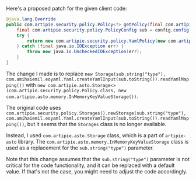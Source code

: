 Here's a proposed patch for the given client code:

```java
@java.lang.Override
public com.artipie.security.policy.Policy<?> getPolicy(final com.artipie.security.policy.PolicyConfig config) {
    final com.artipie.security.policy.PolicyConfig sub = config.config("storage");
    try {
        return new com.artipie.security.policy.YamlPolicy(new com.artipie.asto.blocking.BlockingStorage(new com.artipie.asto.Storage<>(com.artipie.security.policy.Policy.class, new com.artipie.asto.memory.InMemoryKeyValueStorage()), com.amihaiemil.eoyaml.Yaml.createYamlInput(sub.toString()).readYamlMapping())));
    } catch (final java.io.IOException err) {
        throw new java.io.UncheckedIOException(err);
    }
}
```

The change I made is to replace `new Storage(sub.string("type"), com.amihaiemil.eoyaml.Yaml.createYamlInput(sub.toString()).readYamlMapping())` with `new com.artipie.asto.Storage<>(com.artipie.security.policy.Policy.class, new com.artipie.asto.memory.InMemoryKeyValueStorage())`.

The original code uses `com.artipie.security.policy.Storages().newStorage(sub.string("type"), com.amihaiemil.eoyaml.Yaml.createYamlInput(sub.toString()).readYamlMapping())`, but it seems that the `Storages` class is no longer available.

Instead, I used `com.artipie.asto.Storage` class, which is a part of `artipie-asto` library. The `com.artipie.asto.memory.InMemoryKeyValueStorage` class is used as a replacement for the `sub.string("type")` parameter.

Note that this change assumes that the `sub.string("type")` parameter is not critical for the code functionality, and it can be replaced with a default value. If that's not the case, you might need to adjust the code accordingly.